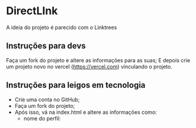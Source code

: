 # DirectLInk
A ideia do projeto é parecido com o Linktrees


## Instruções para devs

Faça um fork do projeto e altere as informações para as suas;
E depois crie um projeto novo no vercel (https://vercel.com) vinculando o projeto. 

## Instruções para leigos em tecnologia

- Crie uma conta no GitHub;
- Faça um fork do projeto;
- Após isso, vá na index.html e altere as informações como: 
  -  nome do perfil: <title> <div class="nomeperfil">
  -  imagem: <img> <link rel="shortcut icon" href="assets/favicon.ico" />
  -  urls: <a href=""> (Caso queira colocar mais, é só dar um ctrl + c e ctrl + v na linha <a>)
  -  a logo, basta trocar a foto que está na pasta "assest". Aqui é só excluir a atual e colocar a sua com o nome de logo.png para dar certo.

Vá no site da vercel (https://vercel.com) e  crie uma conta novo (de preferencia, acesse com a sua conta do github);
Crie um projeto novo, você iriá vincular sua conta do github, selecionar o projeto, dar um nome ao link e por fim dar um deploy.

Prontinho seu DirectLink já está no ar para ser usado e colocando o link na bio do instagram.
